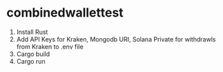 # combinedwallettest

1. Install Rust
2. Add API Keys for Kraken, Mongodb URI, Solana Private for withdrawls from Kraken to .env file
3. Cargo build
4. Cargo run
